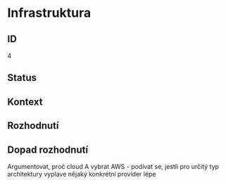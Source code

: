# Infrastruktura

## ID

4

## Status 

## Kontext 

## Rozhodnutí 

## Dopad rozhodnutí

Argumentovat, proč cloud
A vybrat AWS - podívat se, jestli pro určitý typ architektury vyplave nějaký konkrétní provider lépe